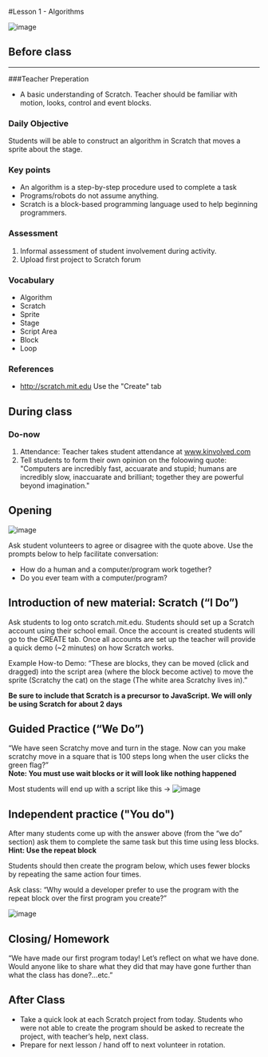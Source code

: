 #Lesson 1 - Algorithms

![image](http://i.imgur.com/tM1CA61.png)

## Before class
---
###Teacher Preperation
* A basic understanding of Scratch. Teacher should be familiar with motion, looks, control and event blocks. 


### Daily Objective

Students will be able to construct an algorithm in Scratch that moves a sprite about the stage.

### Key points

* An algorithm is a step-by-step procedure used to complete a task
* Programs/robots do not assume anything.
* Scratch is a block-based programming language used to help beginning programmers.

### Assessment

1. Informal assessment of student involvement during activity.
2. Upload first project to Scratch forum


### Vocabulary

* Algorithm
* Scratch
* Sprite
* Stage
* Script Area
* Block
* Loop

### References

* <http://scratch.mit.edu> Use the "Create" tab


## During class

### Do-now

1. Attendance: Teacher takes student attendance at www.kinvolved.com
2. Tell students to form their own opinion on the foloowing quote: "Computers are incredibly fast, accuarate and stupid; humans are incredibly slow, inaccuarate and brilliant; together they are powerful beyond imagination."



## Opening
![image](http://i.imgur.com/JbvNKe1.png)

Ask student volunteers to agree or disagree with the quote above. Use the prompts below to help facilitate conversation: 

* How do a human and a computer/program work together?
* Do you ever team with a computer/program?


## Introduction of new material: Scratch (“I Do”)

Ask students to log onto scratch.mit.edu. Students should set up a Scratch account using their school email. Once the account is created students will go to the CREATE tab. Once all accounts are set up the teacher will provide a quick demo (~2 minutes) on how Scratch works.  


Example How-to Demo: “These are blocks, they can be moved (click and dragged) into the script area (where the block become active) to move the sprite (Scratchy the cat) on the stage (The white area Scratchy lives in).”

**Be sure to include that Scratch is a precursor to JavaScript. We will only be using Scratch for about 2 days**

## Guided Practice (“We Do”)

“We have seen Scratchy move and turn in the stage. Now can you make scratchy move in a square that is 100 steps long when the user clicks the green flag?”  
**Note: You must use wait blocks or it will look like nothing happened**

Most students will end up with a script like this → 
![image](http://i.imgur.com/CfFd6pj.png)  

## Independent practice ("You do")

After many students come up with the answer above (from the “we do” section) ask them to complete the same task but this time using less blocks. **Hint: Use the repeat block**

Students should then create the program below, which uses fewer blocks by repeating the same action four times.

Ask class: “Why would a developer prefer to use the program with the repeat block over the first program you create?” 

![image](http://i.imgur.com/hq9CBL6.png)
## Closing/ Homework

“We have made our first program today! Let’s reflect on what we have done. Would anyone like to share what they did that may have gone further than what the class has done?...etc.”

## After Class
* Take a quick look at each Scratch project from today. Students who were not able to create the program should be asked to recreate the project, with teacher’s help, next class.
* Prepare for next lesson / hand off to next volunteer in rotation.
